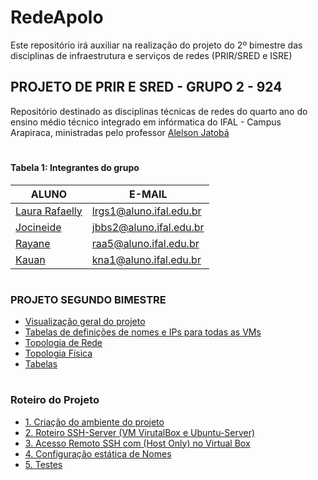# RedeApolo

Este repositório irá auxiliar na realização do projeto  do 2º bimestre das disciplinas de infraestrutura e serviços de redes (PRIR/SRED e ISRE)

## PROJETO DE PRIR E SRED - GRUPO 2 - 924

Repositório destinado as disciplinas técnicas de redes do quarto ano do ensino médio técnico integrado em infórmatica do IFAL - Campus Arapiraca, ministradas pelo professor [Alelson Jatobá](https://github.com/alaelson)

# 

#### Tabela 1: Integrantes do grupo
 
|                    ALUNO                          |          E-MAIL          |
|---------------------------------------------------|--------------------------|
|[Laura Rafaelly](https://github.com/laurargs)      | lrgs1@aluno.ifal.edu.br  | 
|[Jocineide](https://github.com/Jocineidebb)        | jbbs2@aluno.ifal.edu.br  | 
|[Rayane](https://github.com/Rayane012)             | raa5@aluno.ifal.edu.br   | 
|[Kauan](https://github.com/kauan0nog)              | kna1@aluno.ifal.edu.br   | 

# 

### PROJETO SEGUNDO BIMESTRE 
- [Visualização geral do projeto](https://github.com/laurargs/RedeApolo/blob/main/RedeApolo-main/RedeApolo-main/Projeto/README.md)
- [Tabelas de definições de nomes e IPs para todas as VMs](https://github.com/laurargs/RedeApolo/blob/main/RedeApolo-main/RedeApolo-main/Tabelas.md)
- [Topologia de Rede](https://github.com/laurargs/RedeApolo/blob/main/RedeApolo-main/RedeApolo-main/Topologia%20de%20Rede.md)
- [Topologia Física](https://github.com/laurargs/RedeApolo/blob/main/RedeApolo-main/RedeApolo-main/Parte%20F%C3%ADsica.md)
- [Tabelas](https://github.com/laurargs/RedeApolo/blob/main/RedeApolo-main/RedeApolo-main/Tabelas.md)

#

### Roteiro do Projeto
- [1. Criação do ambiente do projeto](https://github.com/laurargs/RedeApolo/blob/main/RedeApolo-main/RedeApolo-main/1%20-%20cria%C3%A7%C3%A3o%20do%20ambiente.md)
- [2. Roteiro SSH-Server (VM VirutalBox e Ubuntu-Server)](https://github.com/laurargs/RedeApolo/blob/main/RedeApolo-main/RedeApolo-main/2%20-%20Roteiro%20SSH-Server.md)
- [3. Acesso Remoto SSH com (Host Only) no Virtual Box](https://github.com/laurargs/RedeApolo/blob/main/RedeApolo-main/RedeApolo-main/3%20-%20Acesso%20Remoto%20SSH%20com%20(Host%20Only)%20no%20Virtual%20Box.md)
- [4. Configuração estática de Nomes](https://github.com/laurargs/RedeApolo/blob/main/RedeApolo-main/RedeApolo-main/4%20-%20Configura%C3%A7%C3%A3o%20est%C3%A1tica%20de%20Nomes.md)
- [5. Testes](https://github.com/laurargs/RedeApolo/blob/main/RedeApolo-main/RedeApolo-main/testes.md)
#
